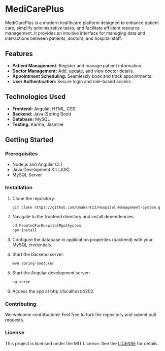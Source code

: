 # MediCarePlus

MediCarePlus is a modern healthcare platform designed to enhance patient care, simplify administrative tasks, and facilitate efficient resource management. It provides an intuitive interface for managing data and interactions between patients, doctors, and hospital staff.

## Features
- **Patient Management:** Register and manage patient information.
- **Doctor Management:** Add, update, and view doctor details.
- **Appointment Scheduling:** Seamlessly book and track appointments.
- **User Authentication:** Secure login and role-based access.

## Technologies Used
- **Frontend:** Angular, HTML, CSS
- **Backend:** Java (Spring Boot)
- **Database:** MySQL
- **Testing:** Karma, Jasmine

## Getting Started

### Prerequisites
- Node.js and Angular CLI
- Java Development Kit (JDK)
- MySQL Server

### Installation
1. Clone the repository:
   ```bash
   git clone https://github.com/Umakant13/Hospital-Management-System.git

2. Navigate to the frontend directory and install dependencies:
   ```bash
   cd FrontedForHospitalMgmtSystem
   npm install

3. Configure the database in application.properties (backend) with your MySQL credentials.

4. Start the backend server:
   ```bash
   mvn spring-boot:run

5. Start the Angular development server:
   ```bash
   ng serve
   
6. Access the app at http://localhost:4200.

### Contributing
We welcome contributions! Feel free to fork the repository and submit pull requests.

### License
This project is licensed under the MIT License. See the [LICENSE](https://github.com/Umakant13/Hospital-Management-System/blob/master/LICENSE) for details.

